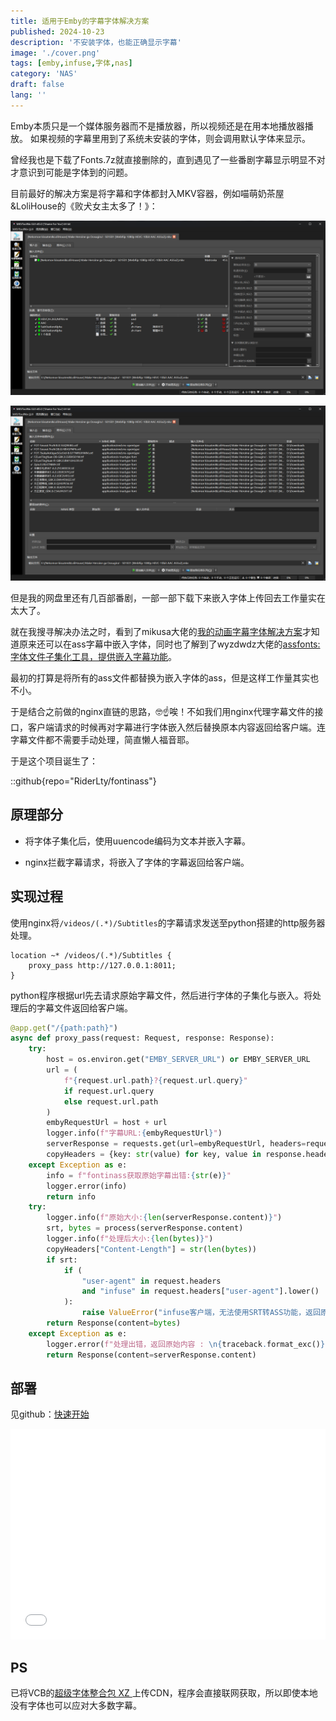 ```yaml
---
title: 适用于Emby的字幕字体解决方案
published: 2024-10-23
description: '不安装字体，也能正确显示字幕'
image: './cover.png'
tags: [emby,infuse,字体,nas]
category: 'NAS'
draft: false 
lang: ''
---
```


Emby本质只是一个媒体服务器而不是播放器，所以视频还是在用本地播放器播放。
如果视频的字幕里用到了系统未安装的字体，则会调用默认字体来显示。

曾经我也是下载了Fonts.7z就直接删除的，直到遇见了一些番剧字幕显示明显不对才意识到可能是字体到的问题。

目前最好的解决方案是将字幕和字体都封入MKV容器，例如喵萌奶茶屋&LoliHouse的《败犬女主太多了！》：

![MKVTOOLNIX01](MKVTOOLNIX01.png)

![MKVTOOLNIX02](MKVTOOLNIX02.png)

但是我的网盘里还有几百部番剧，一部一部下载下来嵌入字体上传回去工作量实在太大了。

就在我搜寻解决办法之时，看到了mikusa大佬的[我的动画字幕字体解决方案](https://www.himiku.com/archives/my-solution-for-perfect-anime-subtitle-fonts.html)才知道原来还可以在ass字幕中嵌入字体，同时也了解到了wyzdwdz大佬的[assfonts: 字体文件子集化工具，提供嵌入字幕功能](https://bbs.acgrip.com/thread-9897-1-1.html)。

最初的打算是将所有的ass文件都替换为嵌入字体的ass，但是这样工作量其实也不小。

于是结合之前做的nginx直链的思路，🤓☝️唉！不如我们用nginx代理字幕文件的接口，客户端请求的时候再对字幕进行字体嵌入然后替换原本内容返回给客户端。连字幕文件都不需要手动处理，简直懒人福音耶。

于是这个项目诞生了：

::github{repo="RiderLty/fontinass"}

## 原理部分

* 将字体子集化后，使用uuencode编码为文本并嵌入字幕。

* nginx拦截字幕请求，将嵌入了字体的字幕返回给客户端。

## 实现过程

使用nginx将```/videos/(.*)/Subtitles```的字幕请求发送至python搭建的http服务器处理。
```nginx
location ~* /videos/(.*)/Subtitles {
    proxy_pass http://127.0.0.1:8011;
}
```

python程序根据url先去请求原始字幕文件，然后进行字体的子集化与嵌入。将处理后的字幕文件返回给客户端。

```python
@app.get("/{path:path}")
async def proxy_pass(request: Request, response: Response):
    try:
        host = os.environ.get("EMBY_SERVER_URL") or EMBY_SERVER_URL
        url = (
            f"{request.url.path}?{request.url.query}"
            if request.url.query
            else request.url.path
        )
        embyRequestUrl = host + url
        logger.info(f"字幕URL:{embyRequestUrl}")
        serverResponse = requests.get(url=embyRequestUrl, headers=request.headers)
        copyHeaders = {key: str(value) for key, value in response.headers.items()}
    except Exception as e:
        info = f"fontinass获取原始字幕出错:{str(e)}"
        logger.error(info)
        return info
    try:
        logger.info(f"原始大小:{len(serverResponse.content)}")
        srt, bytes = process(serverResponse.content)
        logger.info(f"处理后大小:{len(bytes)}")
        copyHeaders["Content-Length"] = str(len(bytes))
        if srt:
            if (
                "user-agent" in request.headers
                and "infuse" in request.headers["user-agent"].lower()
            ):
                raise ValueError("infuse客户端，无法使用SRT转ASS功能，返回原始字幕")
        return Response(content=bytes)
    except Exception as e:
        logger.error(f"处理出错，返回原始内容 : \n{traceback.format_exc()}")
        return Response(content=serverResponse.content)
```

## 部署

见github：[快速开始](https://github.com/RiderLty/fontinass?tab=readme-ov-file#%E5%BF%AB%E9%80%9F%E5%BC%80%E5%A7%8B)

<iframe width="100%" height="337"src="//player.bilibili.com/player.html?isOutside=true&aid=112988526742369&bvid=BV1e1p2eMEVP&cid=500001654840948&p=1" scrolling="no" border="0" frameborder="no" framespacing="0" allowfullscreen="true"></iframe>


## PS

已将VCB的[超级字体整合包 XZ ](https://vcb-s.com/archives/1114)上传CDN，程序会直接联网获取，所以即使本地没有字体也可以应对大多数字幕。
